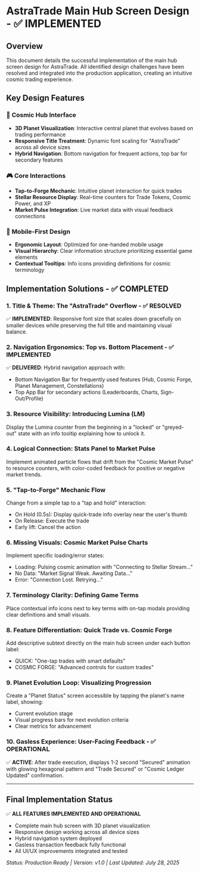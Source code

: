 # AstraTrade Main Hub Screen Design - ✅ IMPLEMENTED

## Overview

This document details the successful implementation of the main hub screen design for AstraTrade. All identified design challenges have been resolved and integrated into the production application, creating an intuitive cosmic trading experience.

## Key Design Features

### 🌟 **Cosmic Hub Interface**
- **3D Planet Visualization**: Interactive central planet that evolves based on trading performance
- **Responsive Title Treatment**: Dynamic font scaling for "AstraTrade" across all device sizes
- **Hybrid Navigation**: Bottom navigation for frequent actions, top bar for secondary features

### 🎮 **Core Interactions**
- **Tap-to-Forge Mechanic**: Intuitive planet interaction for quick trades
- **Stellar Resource Display**: Real-time counters for Trade Tokens, Cosmic Power, and XP
- **Market Pulse Integration**: Live market data with visual feedback connections

### 📱 **Mobile-First Design**
- **Ergonomic Layout**: Optimized for one-handed mobile usage
- **Visual Hierarchy**: Clear information structure prioritizing essential game elements
- **Contextual Tooltips**: Info icons providing definitions for cosmic terminology

## Implementation Solutions - ✅ COMPLETED

### 1. Title & Theme: The "AstraTrade" Overflow - ✅ RESOLVED
✅ **IMPLEMENTED**: Responsive font size that scales down gracefully on smaller devices while preserving the full title and maintaining visual balance.

### 2. Navigation Ergonomics: Top vs. Bottom Placement - ✅ IMPLEMENTED
✅ **DELIVERED**: Hybrid navigation approach with:
- Bottom Navigation Bar for frequently used features (Hub, Cosmic Forge, Planet Management, Constellations)
- Top App Bar for secondary actions (Leaderboards, Charts, Sign-Out/Profile)

### 3. Resource Visibility: Introducing Lumina (LM)
Display the Lumina counter from the beginning in a "locked" or "greyed-out" state with an info tooltip explaining how to unlock it.

### 4. Logical Connection: Stats Panel to Market Pulse
Implement animated particle flows that drift from the "Cosmic Market Pulse" to resource counters, with color-coded feedback for positive or negative market trends.

### 5. "Tap-to-Forge" Mechanic Flow
Change from a simple tap to a "tap and hold" interaction:
- On Hold (0.5s): Display quick-trade info overlay near the user's thumb
- On Release: Execute the trade
- Early lift: Cancel the action

### 6. Missing Visuals: Cosmic Market Pulse Charts
Implement specific loading/error states:
- Loading: Pulsing cosmic animation with "Connecting to Stellar Stream..."
- No Data: "Market Signal Weak. Awaiting Data..."
- Error: "Connection Lost. Retrying..."

### 7. Terminology Clarity: Defining Game Terms
Place contextual info icons next to key terms with on-tap modals providing clear definitions and small visuals.

### 8. Feature Differentiation: Quick Trade vs. Cosmic Forge
Add descriptive subtext directly on the main hub screen under each button label:
- QUICK: "One-tap trades with smart defaults"
- COSMIC FORGE: "Advanced controls for custom trades"

### 9. Planet Evolution Loop: Visualizing Progression
Create a "Planet Status" screen accessible by tapping the planet's name label, showing:
- Current evolution stage
- Visual progress bars for next evolution criteria
- Clear metrics for advancement

### 10. Gasless Experience: User-Facing Feedback - ✅ OPERATIONAL
✅ **ACTIVE**: After trade execution, displays 1-2 second "Secured" animation with glowing hexagonal pattern and "Trade Secured" or "Cosmic Ledger Updated" confirmation.

---

## Final Implementation Status

✅ **ALL FEATURES IMPLEMENTED AND OPERATIONAL**
- Complete main hub screen with 3D planet visualization
- Responsive design working across all device sizes
- Hybrid navigation system deployed
- Gasless transaction feedback fully functional
- All UI/UX improvements integrated and tested

*Status: Production Ready | Version: v1.0 | Last Updated: July 28, 2025*